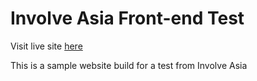 # Involve Asia Front-end Test

Visit live site [here](https://haikhalfakhreez.github.io/involveasia-test/)

This is a sample website build for a test from Involve Asia
